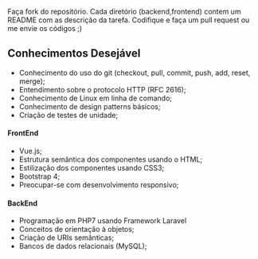 
Faça fork do repositório. Cada diretório (backend,frontend) contem um README com as descrição da tarefa. Codifique e faça um pull request ou me envie os códigos ;)




## Conhecimentos Desejável

- Conhecimento do uso do git (checkout, pull, commit, push, add, reset, merge);
- Entendimento sobre o protocolo HTTP (RFC 2616);
- Conhecimento de Linux em linha de comando;
- Conhecimento de design patterns básicos;
- Criação de testes de unidade;

#### FrontEnd

- Vue.js;
- Estrutura semântica dos componentes usando o HTML;
- Estilização dos componentes usando CSS3;
- Bootstrap 4;
- Preocupar-se com desenvolvimento responsivo;

#### BackEnd

- Programação em PHP7 usando Framework Laravel
- Conceitos de orientação à objetos;
- Criação de URIs semânticas;
- Bancos de dados relacionais (MySQL);
